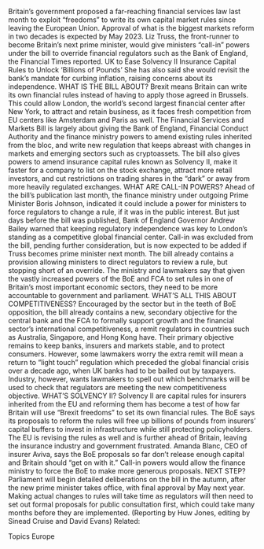 Britain’s government proposed a far-reaching financial services law last month to exploit “freedoms” to write its own capital market rules since leaving the European Union.
Approval of what is the biggest markets reform in two decades is expected by May 2023.
Liz Truss, the front-runner to become Britain’s next prime minister, would give ministers “call-in” powers under the bill to override financial regulators such as the Bank of England, the Financial Times reported.
UK to Ease Solvency II Insurance Capital Rules to Unlock ‘Billions of Pounds’
She has also said she would revisit the bank’s mandate for curbing inflation, raising concerns about its independence.
WHAT IS THE BILL ABOUT?
Brexit means Britain can write its own financial rules instead of having to apply those agreed in Brussels. This could allow London, the world’s second largest financial center after New York, to attract and retain business, as it faces fresh competition from EU centers like Amsterdam and Paris as well.
The Financial Services and Markets Bill is largely about giving the Bank of England, Financial Conduct Authority and the finance ministry powers to amend existing rules inherited from the bloc, and write new regulation that keeps abreast with changes in markets and emerging sectors such as cryptoassets.
The bill also gives powers to amend insurance capital rules known as Solvency II, make it faster for a company to list on the stock exchange, attract more retail investors, and cut restrictions on trading shares in the “dark” or away from more heavily regulated exchanges.
WHAT ARE CALL-IN POWERS?
Ahead of the bill’s publication last month, the finance ministry under outgoing Prime Minister Boris Johnson, indicated it could include a power for ministers to force regulators to change a rule, if it was in the public interest.
But just days before the bill was published, Bank of England Governor Andrew Bailey warned that keeping regulatory independence was key to London’s standing as a competitive global financial center.
Call-in was excluded from the bill, pending further consideration, but is now expected to be added if Truss becomes prime minister next month.
The bill already contains a provision allowing ministers to direct regulators to review a rule, but stopping short of an override.
The ministry and lawmakers say that given the vastly increased powers of the BoE and FCA to set rules in one of Britain’s most important economic sectors, they need to be more accountable to government and parliament.
WHAT’S ALL THIS ABOUT COMPETITIVENESS?
Encouraged by the sector but in the teeth of BoE opposition, the bill already contains a new, secondary objective for the central bank and the FCA to formally support growth and the financial sector’s international competitiveness, a remit regulators in countries such as Australia, Singapore, and Hong Kong have.
Their primary objective remains to keep banks, insurers and markets stable, and to protect consumers.
However, some lawmakers worry the extra remit will mean a return to “light touch” regulation which preceded the global financial crisis over a decade ago, when UK banks had to be bailed out by taxpayers.
Industry, however, wants lawmakers to spell out which benchmarks will be used to check that regulators are meeting the new competitiveness objective.
WHAT’S SOLVENCY II?
Solvency II are capital rules for insurers inherited from the EU and reforming them has become a test of how far Britain will use “Brexit freedoms” to set its own financial rules.
The BoE says its proposals to reform the rules will free up billions of pounds from insurers’ capital buffers to invest in infrastructure while still protecting policyholders.
The EU is revising the rules as well and is further ahead of Britain, leaving the insurance industry and government frustrated.
Amanda Blanc, CEO of insurer Aviva, says the BoE proposals so far don’t release enough capital and Britain should “get on with it.”
Call-in powers would allow the finance ministry to force the BoE to make more generous proposals.
NEXT STEP?
Parliament will begin detailed deliberations on the bill in the autumn, after the new prime minister takes office, with final approval by May next year.
Making actual changes to rules will take time as regulators will then need to set out formal proposals for public consultation first, which could take many months before they are implemented.
(Reporting by Huw Jones, editing by Sinead Cruise and David Evans)
Related:

Topics
Europe
